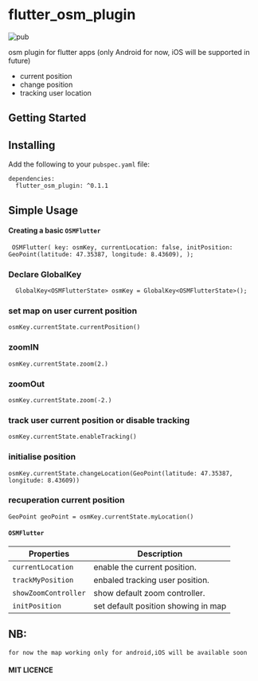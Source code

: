 # flutter_osm_plugin
![pub](https://img.shields.io/badge/pub-v0.1.1-orange)

osm plugin for flutter apps (only Android for now, iOS will be supported in future)

* current position
* change position 
* tracking user location
  
## Getting Started


## Installing

Add the following to your `pubspec.yaml` file:

    dependencies:
      flutter_osm_plugin: ^0.1.1
## Simple Usage
#### Creating a basic `OSMFlutter`

  ` 
    OSMFlutter(
      key: osmKey,
      currentLocation: false,
      initPosition: GeoPoint(latitude: 47.35387, longitude: 8.43609),
    ); 
  `

### Declare GlobalKey

`  GlobalKey<OSMFlutterState> osmKey = GlobalKey<OSMFlutterState>();`

### set map on user current position

` osmKey.currentState.currentPosition() `

### zoomIN

` osmKey.currentState.zoom(2.) `


### zoomOut

` osmKey.currentState.zoom(-2.) `

###  track user current position or disable tracking

` osmKey.currentState.enableTracking() `

### initialise position

` osmKey.currentState.changeLocation(GeoPoint(latitude: 47.35387, longitude: 8.43609)) `

### recuperation current position

`GeoPoint geoPoint = osmKey.currentState.myLocation() `

####  `OSMFlutter`
| Properties           | Description                         |
| -------------------- | ----------------------------------- |
| `currentLocation`    | enable the current position.        |
| `trackMyPosition`    | enbaled tracking user position.     |
| `showZoomController` | show default zoom controller.       |
| `initPosition`       | set default position showing in map |

## NB:
`for now the map working only for android,iOS will be available soon `

#### MIT LICENCE
